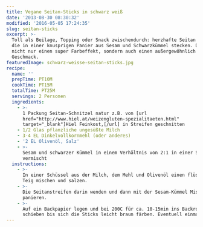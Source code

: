 ```yaml
---
title: Vegane Seitan-Sticks in schwarz weiß
date: '2013-08-30 08:30:32'
modified: '2016-05-05 17:24:35'
slug: seitan-sticks
excerpt: >-
  Toll als Beilage, Topping oder Snack zwischendurch: herzhafte Seitan Streifen,
  die in einer knusprigen Panier aus Sesam und Schwarzkümmel stecken. Das ergibt
  nicht nur einen super Farbeffekt, sondern auch einen außergewöhnlich delikaten
  Geschmack. 
featuredImage: schwarz-weisse-seitan-sticks.jpg
recipe:
  name: ''
  prepTime: PT10M
  cookTime: PT15M
  totalTime: PT25M
  servings: 2 Personen
  ingredients:
    - >-
      1 Packung Seitan-Schnitzel natur z.B. von [url
      href="http://www.hiel.at/weizengluten-spezialitaeten.html"
      target="_blank"]Hiel Feinkost,[/url] in Streifen geschnitten
    - 1/2 Glas pflanzliche ungesüßte Milch
    - 3-4 EL Dinkelvollkornmehl (oder anderes)
    - '2 EL Olivenöl, Salz'
    - >-
      Sesam und schwarzer Kümmel in einem Verhältnis von 2:1 in einer Schale
      vermischt
  instructions:
    - >-
      In einer Schüssel aus der Milch, dem Mehl und Olivenöl einen flüssigen
      Teig mischen und salzen.
    - >-
      Die Seitanstreifen darin wenden und dann mit der Sesam-Kümmel Mischung
      panieren.
    - >-
      Auf ein Backpapier legen und bei 200C für ca. 10-15min ins Backrohr
      schieben bis sich die Sticks leicht braun färben. Eventuell einmal wenden.
---
```


<!-- Image removed (no copyright): seitan-sticks-schwarz-weiss-e1378143852862.jpg -->
